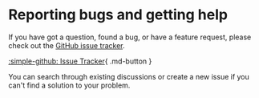 # Reporting bugs and getting help

If you have got a question, found a bug, or have a feature request, please check
out the [GitHub issue tracker](https://github.com/ngandrass/moodle-quiz_archiver/issues).

[:simple-github: Issue Tracker](https://github.com/ngandrass/moodle-quiz_archiver/issues){ .md-button }

You can search through existing discussions or create a new issue if you can't
find a solution to your problem.
